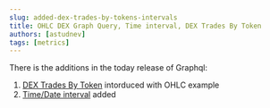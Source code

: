 ```yaml
---
slug: added-dex-trades-by-tokens-intervals
title: OHLC DEX Graph Query, Time interval, DEX Trades By Token
authors: [astudnev]
tags: [metrics]
---
```


There is the additions in the today release of Graphql:

1. [DEX Trades By Token](/docs/evm/dextrades) intorduced with OHLC example
2. [Time/Date interval](/docs/graphql/datetime) added